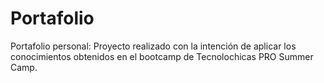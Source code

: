 # Portafolio
Portafolio personal: Proyecto realizado con la intención de aplicar los conocimientos obtenidos en el bootcamp de Tecnolochicas PRO Summer Camp.
